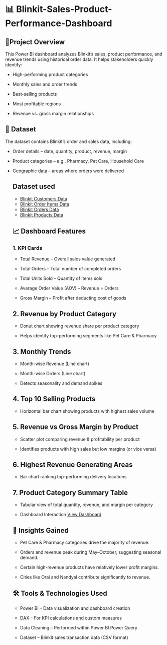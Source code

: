 # 📊 Blinkit-Sales-Product-Performance-Dashboard
## 🔹Project Overview
This Power BI dashboard analyzes Blinkit’s sales, product performance, and revenue trends using historical order data.
It helps stakeholders quickly identify:

- High-performing product categories

- Monthly sales and order trends

- Best-selling products

- Most profitable regions

- Revenue vs. gross margin relationships
## 📂 Dataset
The dataset contains Blinkit’s order and sales data, including:

- Order details – date, quantity, product, revenue, margin

- Product categories – e.g., Pharmacy, Pet Care, Household Care

- Geographic data – areas where orders were delivered

  ## Dataset used
  - <a href="https://github.com/shahista-shaikh/Blinkit-Sales-Product-Performance-Dashboard/blob/main/blinkit_customers.csv">Blinkit Customers Data</a>
  - <a href="https://github.com/shahista-shaikh/Blinkit-Sales-Product-Performance-Dashboard/blob/main/blinkit_order_items.csv">Blinkit Order Items Data</a>
  - <a href="https://github.com/shahista-shaikh/Blinkit-Sales-Product-Performance-Dashboard/blob/main/blinkit_orders.csv">Blinkit Orders Data</a>
  - <a href="https://github.com/shahista-shaikh/Blinkit-Sales-Product-Performance-Dashboard/blob/main/blinkit_products.csv">Blinkit Products Data</a>

  ## 📈 Dashboard Features
   ### 1. KPI Cards
  - Total Revenue – Overall sales value generated

  - Total Orders – Total number of completed orders

  - Total Units Sold – Quantity of items sold

  - Average Order Value (AOV) – Revenue ÷ Orders

  - Gross Margin – Profit after deducting cost of goods

  ## 2. Revenue by Product Category
  - Donut chart showing revenue share per product category

  - Helps identify top-performing segments like Pet Care & Pharmacy

  ## 3. Monthly Trends
  - Month-wise Revenue (Line chart)

  - Month-wise Orders (Line chart)

  - Detects seasonality and demand spikes

  ## 4. Top 10 Selling Products
  - Horizontal bar chart showing products with highest sales volume

  ## 5. Revenue vs Gross Margin by Product
  - Scatter plot comparing revenue & profitability per product

  - Identifies products with high sales but low margins (or vice versa)

  ## 6. Highest Revenue Generating Areas
  - Bar chart ranking top-performing delivery locations

  ## 7. Product Category Summary Table
  - Tabular view of total quantity, revenue, and margin per category

  - Dashboard Interaction <a href="https://github.com/shahista-shaikh/Blinkit-Sales-Product-Performance-Dashboard/blob/main/Screenshot%202025-08-11%20172904.png">View Dashboard</a>

  ## 🎯 Insights Gained
  - Pet Care & Pharmacy categories drive the majority of revenue.

  - Orders and revenue peak during May–October, suggesting seasonal demand.

  - Certain high-revenue products have relatively lower profit margins.

  - Cities like Orai and Nandyal contribute significantly to revenue.

  ## 🛠 Tools & Technologies Used
  - Power BI – Data visualization and dashboard creation

  - DAX – For KPI calculations and custom measures

  - Data Cleaning – Performed within Power BI Power Query

  - Dataset – Blinkit sales transaction data (CSV format)

